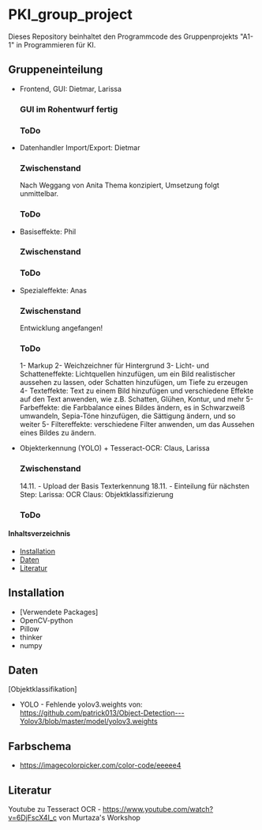 # PKI_group_project
Dieses Repository beinhaltet den Programmcode des Gruppenprojekts "A1-1" in Programmieren für KI.

## Gruppeneinteilung
- Frontend, GUI: Dietmar, Larissa
  ### GUI im Rohentwurf fertig
  ### ToDo
  
- Datenhandler Import/Export: Dietmar
  ### Zwischenstand
  Nach Weggang von Anita Thema konzipiert, Umsetzung folgt unmittelbar.
  ### ToDo
  
- Basiseffekte: Phil
  ### Zwischenstand
  ### ToDo
  
- Spezialeffekte: Anas
  ### Zwischenstand
  Entwicklung angefangen!
  ### ToDo
  1- Markup
  2- Weichzeichner für Hintergrund
  3- Licht- und Schatteneffekte: Lichtquellen hinzufügen, um ein Bild realistischer aussehen zu lassen, oder Schatten hinzufügen, um Tiefe zu erzeugen
  4- Texteffekte: Text zu einem Bild hinzufügen und verschiedene Effekte auf den Text anwenden, wie z.B. Schatten, Glühen, Kontur, und mehr
  5- Farbeffekte: die Farbbalance eines Bildes ändern, es in Schwarzweiß umwandeln, Sepia-Töne hinzufügen, die Sättigung ändern, und so weiter
  5- Filtereffekte: verschiedene Filter anwenden, um das Aussehen eines Bildes zu ändern.
  
  
- Objekterkennung (YOLO) + Tesseract-OCR: Claus, Larissa
  ### Zwischenstand
  14.11. - Upload der Basis Texterkennung
  18.11. - Einteilung für nächsten Step: Larissa: OCR  Claus: Objektklassifizierung
  ### ToDo

#### Inhaltsverzeichnis
- [Installation](#installation)
- [Daten](#daten)
- [Literatur](#literatur)

## Installation
- [Verwendete Packages]
- OpenCV-python
- Pillow
- thinker
- numpy

## Daten
[Objektklassifikation]
- YOLO - Fehlende yolov3.weights von: https://github.com/patrick013/Object-Detection---Yolov3/blob/master/model/yolov3.weights

## Farbschema
- https://imagecolorpicker.com/color-code/eeeee4  

## Literatur
Youtube zu Tesseract OCR - https://www.youtube.com/watch?v=6DjFscX4I_c von Murtaza's Workshop


